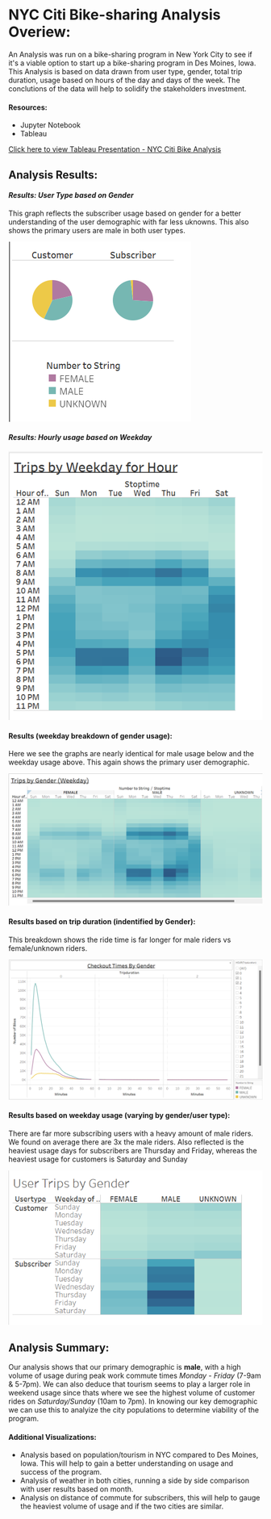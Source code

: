 # NYC Citi Bike-sharing Analysis Overiew:
An Analysis was run on a bike-sharing program in New York City to see if it's a viable option to start up a bike-sharing
program in Des Moines, Iowa. This Analysis is based on data drawn from user type, gender, total trip duration, usage based on 
hours of the day and days of the week. The conclutions of the data will help to solidify the stakeholders investment. 

#### Resources:
- Jupyter Notebook
- Tableau

[Click here to view Tableau Presentation - NYC Citi Bike Analysis](https://public.tableau.com/app/profile/leiana.sulecki/viz/NYCCitiBikeChallenge_16543676394730/CItiBikeAnalysis "NYC Citi Bike Analysis")

## Analysis Results:

#### *Results: User Type based on Gender* 

This graph reflects the subscriber usage based on gender for a better understanding of the user demographic with far less 
uknowns. This also shows the primary users are male in both user types. 

![pie chart](images/pie_chart.png) 

#### *Results: Hourly usage based on Weekday*

![trips by weekday](images/Trips_by_weekday.png)

#### Results (weekday breakdown of gender usage):
Here we see the graphs are nearly identical for male usage below and the weekday usage above. This again shows the primary user 
demographic.

![trips by gender](images/trips_by_gender.png)

#### Results based on trip duration (indentified by Gender):
This breakdown shows the ride time is far longer for male riders vs female/unknown riders. 

![trip duration](images/checkout_time_gender.png)

#### Results based on weekday usage (varying by gender/user type):
There are far more subscribing users with a heavy amount of male riders. We found on average there are 3x the male riders. 
Also reflected is the heaviest usage days for subscribers are Thursday and Friday, whereas the heaviest usage for customers
is Saturday and Sunday

![Gender/user info](images/user_trips.png)

## Analysis Summary: 

Our analysis shows that our primary demographic is **male**, with a high volume of usage during peak work commute times *Monday - Friday* 
(7-9am & 5-7pm). We can also deduce that tourism seems to play a larger role in weekend usage since thats where we see the highest volume 
of customer rides on *Saturday/Sunday* (10am to 7pm). In knowing our key demographic we can use this to analyize the city populations to 
determine viability of the program. 

#### Additional Visualizations:
- Analysis based on population/tourism in NYC compared to Des Moines, Iowa. This will help to gain a 
better understanding on usage and success of the program.
- Analysis of weather in both cities, running a side by side comparison with user results based on month.
- Analysis on distance of commute for subscribers, this will help to gauge the heaviest volume of usage and
if the two cities are similar.

